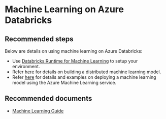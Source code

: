 <properties
	pageTitle="Machine Learning on Azure Databricks"
	description="Machine Learning on Azure Databricks"
	service="microsoft.databricks"
	resource="workspaces"
	authors="mspreshah"
	ms.author="preshah"
	displayOrder="13"
	selfHelpType="resource"
	supportTopicIds="32612201"
	resourceTags=""
	productPesIds="16432"
	cloudEnvironments="public"
	articleId="46c97f17-7adf-407a-88cc-60da6cbc8e04"
/>

# Machine Learning on Azure Databricks    

## **Recommended steps**  

Below are details on using machine learning on Azure Databricks:  

* Use [Databricks Runtime for Machine Learning](https://docs.azuredatabricks.net/user-guide/clusters/mlruntime.html#overview-of-databricks-runtime-for-machine-learning) to setup your environment.  
* Refer [here](https://docs.azuredatabricks.net/spark/latest/mllib/index.html#apache-spark-mllib) for details on building a distributed machine learning model.   
* Refer [here](https://github.com/Azure/MachineLearningNotebooks/tree/master/how-to-use-azureml/azure-databricks) for details and examples on deploying a machine learning model using the Azure Machine Learning service.   

 
## **Recommended documents**
* [Machine Learning Guide](https://docs.azuredatabricks.net/spark/latest/mllib/index.html#machine-learning)  


